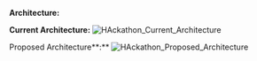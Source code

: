 **Architecture:**

**Current Architecture:**
![HAckathon_Current_Architecture](https://github.com/user-attachments/assets/5f12eae3-816f-45da-ad40-25fdaa5379ec)

Proposed Architecture**:**
![HAckathon_Proposed_Architecture](https://github.com/user-attachments/assets/94ce9237-db9e-4093-b772-c3dd242dc540)

